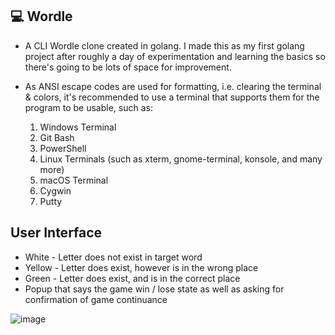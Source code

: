 ## 💻 Wordle
- A CLI Wordle clone created in golang. I made this as my first golang project after roughly a day of experimentation and learning the basics so there's going to be lots of space for improvement.

- As ANSI escape codes are used for formatting, i.e. clearing the terminal & colors, it's recommended to use a terminal that supports them for the program to be usable, such as: 
  1. Windows Terminal
  2. Git Bash
  3. PowerShell
  4. Linux Terminals (such as xterm, gnome-terminal, konsole, and many more)
  5. macOS Terminal
  6. Cygwin
  7. Putty

## User Interface

- White - Letter does not exist in target word
- Yellow - Letter does exist, however is in the wrong place
- Green - Letter does exist, and is in the correct place
- Popup that says the game win / lose state as well as asking for confirmation of game continuance

![image](https://user-images.githubusercontent.com/92184180/212538486-a32f0457-65bf-402a-9501-31d6132d6255.png)
